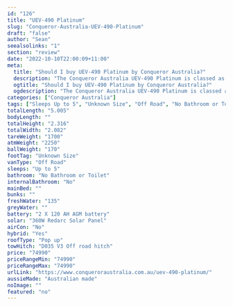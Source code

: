 ```yaml
---
id: "126"
title: "UEV-490 Platinum"
slug: "Conqueror-Australia-UEV-490-Platinum"
draft: "false"
author: "Sean"
seealsolinks: "1"
section: "review"
date: "2022-10-10T22:00:09+11:00"
meta:
  title: "Should I buy UEV-490 Platinum by Conqueror Australia?"
  description: "The Conqueror Australia UEV-490 Platinum is classed as Off Road, and sleeps Up to 5 people. It is Australian made and comes in at Unknown Size. It generally has No Bathroom or Toilet."
  ogtitle: "Should I buy UEV-490 Platinum by Conqueror Australia?"
  ogdescription: "The Conqueror Australia UEV-490 Platinum is classed as Off Road, and sleeps Up to 5 people. It is Australian made and comes in at Unknown Size. It generally has No Bathroom or Toilet."
categories: ["Conqueror Australia"]
tags: ["Sleeps Up to 5", "Unknown Size", "Off Road", "No Bathroom or Toilet", "Pop up", "70 - 80k"]
totalLength: "5.005"
bodyLength: ""
totalHeight: "2.316"
totalWidth: "2.082"
tareWeight: "1700"
atmWeight: "2250"
ballWeight: "170"
footTag: "Unknown Size"
vanType: "Off Road"
sleeps: "Up to 5"
bathroom: "No Bathroom or Toilet"
internalBathroom: "No"
mainBed: ""
bunks: ""
freshWater: "135"
greyWater: ""
battery: "2 X 120 AH AGM battery"
solar: "360W Redarc Solar Panel"
airCon: "No"
hybrid: "Yes"
roofType: "Pop up"
towHitch: "D035 V3 Off road hitch"
price: "74990"
priceRangeMin: "74990"
priceRangeMax: "74990"
urlLink: "https://www.conqueroraustralia.com.au/uev-490-platinum/"
aussieMade: "Australian made"
noImage: ""
featured: "no"
---
```

